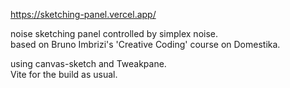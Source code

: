 https://sketching-panel.vercel.app/  
  
noise sketching panel controlled by simplex noise.  
based on Bruno Imbrizi's 'Creative Coding' course on Domestika.  
  
using canvas-sketch and Tweakpane.  
Vite for the build as usual.  
